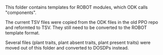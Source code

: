 This folder contains templates for ROBOT modules, which ODK calls "components".

The current TSV files were copied from the ODK files in the old PPO repo and reformted to TSV. They still need to be converted to the ROBOT template format.

Several files (plant traits, plant absent traits, plant present traits) were moved out of this folder and converted to DOSDPs instead.
